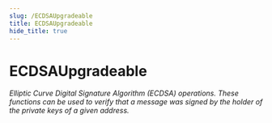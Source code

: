 ```yaml
---
slug: /ECDSAUpgradeable
title: ECDSAUpgradeable
hide_title: true
---
```

# ECDSAUpgradeable







*Elliptic Curve Digital Signature Algorithm (ECDSA) operations. These functions can be used to verify that a message was signed by the holder of the private keys of a given address.*


